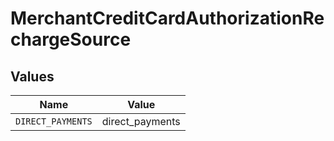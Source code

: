 # MerchantCreditCardAuthorizationRechargeSource


## Values

| Name              | Value             |
| ----------------- | ----------------- |
| `DIRECT_PAYMENTS` | direct_payments   |